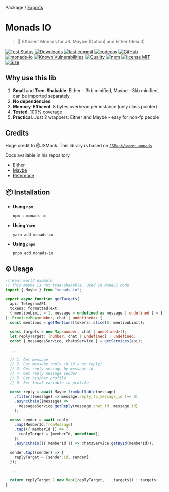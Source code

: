 Package / [Exports](modules.md)

# Monads IO

> 🚀 Efficient Monads for JS: Maybe (Option) and Either (Result)

[![Test Status](https://github.com/AlexXanderGrib/monads-io/actions/workflows/test.yml/badge.svg)](https://github.com/AlexXanderGrib/monads-io)
[![Downloads](https://img.shields.io/npm/dt/monads-io.svg)](https://npmjs.com/package/monads-io)
[![last commit](https://img.shields.io/github/last-commit/AlexXanderGrib/monads-io.svg)](https://github.com/AlexXanderGrib/monads-io)
[![codecov](https://img.shields.io/codecov/c/github/AlexXanderGrib/monads-io/main.svg)](https://codecov.io/gh/AlexXanderGrib/monads-io)
[![GitHub](https://img.shields.io/github/stars/AlexXanderGrib/monads-io.svg)](https://github.com/AlexXanderGrib/monads-io)
[![monads-io](https://snyk.io/advisor/npm-package/monads-io/badge.svg)](https://snyk.io/advisor/npm-package/monads-io)
[![Known Vulnerabilities](https://snyk.io/test/npm/monads-io/badge.svg)](https://snyk.io/test/npm/monads-io)
[![Quality](https://img.shields.io/npms-io/quality-score/monads-io.svg?label=quality%20%28npms.io%29&)](https://npms.io/search?q=monads-io)
[![npm](https://img.shields.io/npm/v/monads-io.svg)](https://npmjs.com/package/monads-io)
[![license MIT](https://img.shields.io/npm/l/monads-io.svg)](https://github.com/AlexXanderGrib/monads-io/blob/main/LICENSE.txt)
[![Size](https://img.shields.io/bundlephobia/minzip/monads-io)](https://bundlephobia.com/package/monads-io)

## Why use this lib

1. **Small** and **Tree-Shakable**. Either - 3kb minified, Maybe - 3kb minified, can be imported separately
2. **No dependencies**.
3. **Memory-Efficient**. 8 bytes overhead per instance (only class pointer)
4. **Tested**. 100% coverage
5. **Practical**. Just 2 wrappers: Either and Maybe - easy for non-fp people

## Credits

Huge credit to @JSMonk. This library is based on [`JSMonk/sweet-monads`](https://github.com/JSMonk/sweet-monads)

Docs available in his repository

- [Either](https://github.com/JSMonk/sweet-monads/tree/master/either)
- [Maybe](https://github.com/JSMonk/sweet-monads/tree/master/maybe)
- [Reference](./docs/api/modules.md)

## 📦 Installation

- **Using `npm`**
  ```shell
  npm i monads-io
  ```
- **Using `Yarn`**
  ```shell
  yarn add monads-io
  ```
- **Using `pnpm`**
  ```shell
  pnpm add monads-io
  ```

## ⚙️ Usage

```typescript
// Real world example
// This maybe is not tree-shakable. Used in NodeJS code
import { Maybe } from "monads-io";

export async function getTargets(
  api: TelegramAPI,
  tokens: formattedText,
  { mentionLimit = 1, message = undefined as message | undefined } = {}
): Promise<Map<number, chat | undefined>> {
  const mentions = getMentions(tokens).slice(0, mentionLimit);

  const targets = new Map<number, chat | undefined>();
  let replyTarget: [number, chat | undefined] | undefined;
  const { messagesService, chatsService } = getServices(api);

  ...

  // 1. Get message
  // 2. Get message reply id (0 = no reply)
  // 3. Get reply message by message id
  // 4. Get reply message sender
  // 5. Get his/her profile
  // 6. Set local variable to profile

  const reply = await Maybe.fromNullable(message)
    .filter((message) => message.reply_to_message_id !== 0)
    .asyncChain((message) =>
      messagesService.getReply(message.chat_id, message.id)
    );

  const sender = await reply
    .map(MemberId.fromMessage)
    .tap(({ memberId }) => {
      replyTarget = [memberId, undefined];
    })
    .asyncChain(({ memberId }) => chatsService.getById(memberId));

  sender.tap((sender) => {
    replyTarget = [sender.id, sender];
  });

  ...

  return replyTarget ? new Map([replyTarget, ...targets]) : targets;
}
```
